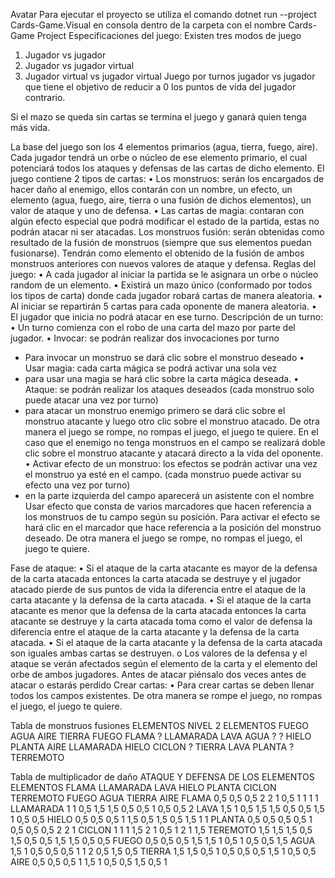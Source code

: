 Avatar
Para ejecutar el proyecto se utiliza el comando dotnet run --project Cards-Game.Visual en consola dentro de la carpeta con el nombre Cards-Game Project 
Especificaciones del juego: 
Existen tres modos de juego
1.	Jugador vs jugador
2.	Jugador vs jugador virtual
3.	Jugador virtual vs jugador virtual
Juego por turnos jugador vs jugador que tiene el objetivo de reducir a 0 los puntos de vida del jugador contrario. 

Si el mazo se queda sin cartas se termina el juego y ganará quien tenga más vida.

La base del juego son los 4 elementos primarios (agua, tierra, fuego, aire). Cada jugador tendrá un orbe o núcleo de ese elemento primario, el cual potenciará todos los ataques y defensas de las cartas de dicho elemento.
El juego contiene 2 tipos de cartas:
•	Los monstruos: serán los encargados de hacer daño al enemigo, ellos contarán con un nombre, un efecto, un elemento (agua, fuego, aire, tierra o una fusión de dichos elementos), un valor de ataque y uno de defensa.
•	Las cartas de magia:  contaran con algún efecto especial que podrá modificar el estado de la partida, estas no podrán atacar ni ser atacadas.
Los monstruos fusión: serán obtenidas como resultado de la fusión de monstruos (siempre que sus elementos puedan fusionarse). Tendrán como elemento el obtenido de la fusión de ambos monstruos anteriores con nuevos valores de ataque y defensa.
Reglas del juego:
•	A cada jugador al iniciar la partida se le asignara un orbe o núcleo random de un elemento.
•	Existirá un mazo único (conformado por todos los tipos de carta) donde cada jugador robará cartas de manera aleatoria.
•	Al iniciar se repartirán 5 cartas para cada oponente de manera aleatoria.
•	El jugador que inicia no podrá atacar en ese turno.
 Descripción de un turno:
•	Un turno comienza con el robo de una carta del mazo por parte del jugador.
•	Invocar: se podrán realizar dos invocaciones por turno
-	Para invocar un monstruo se dará clic sobre el monstruo deseado
•	Usar magia: cada carta mágica se podrá activar una sola vez
-	para usar una magia se hará clic sobre la carta mágica deseada. 
•	Ataque: se podrán realizar los ataques deseados (cada monstruo solo puede atacar una vez por turno)
-	para atacar un monstruo enemigo primero se dará clic sobre el monstruo atacante y luego otro clic sobre el monstruo atacado. De otra manera el juego se rompe, no rompas el juego, el juego te quiere. En el caso que el enemigo no tenga monstruos en el campo se realizará doble clic sobre el monstruo atacante y atacará directo a la vida del oponente. 
•	Activar efecto de un monstruo: los efectos se podrán activar una vez el monstruo ya esté en el campo. (cada monstruo puede activar su efecto una vez por turno)
-	en la parte izquierda del campo aparecerá un asistente con el nombre Usar efecto que consta de varios marcadores que hacen referencia a los monstruos de tu campo según su posición. Para activar el efecto se hará clic en el marcador que hace referencia a la posición del monstruo deseado. De otra manera el juego se rompe, no rompas el juego, el juego te quiere.


Fase de ataque:
•	Si el ataque de la carta atacante es mayor de la defensa de la carta atacada entonces la carta atacada se destruye y el jugador atacado pierde de sus puntos de vida la diferencia entre el ataque de la carta atacante y la defensa de la carta atacada.
•	Si el ataque de la carta atacante es menor que la defensa de la carta atacada entonces la carta atacante se destruye y la carta atacada toma como el valor de defensa la diferencia entre el ataque de la carta atacante y la defensa de la carta atacada.
•	Si el ataque de la carta atacante y la defensa de la carta atacada son iguales ambas cartas se destruyen.
o	Los valores de la defensa y el ataque se verán afectados según el elemento de la carta y el elemento del orbe de ambos jugadores. Antes de atacar piénsalo dos veces antes de atacar o estarás perdido
Crear cartas:
•	Para crear cartas se deben llenar todos los campos existentes. De otra manera se rompe el juego, no rompas el juego, el juego te quiere.

Tabla de monstruos fusiones
ELEMENTOS NIVEL 2
ELEMENTOS	FUEGO	AGUA	  AIRE	       TIERRA
FUEGO	        FLAMA	 ?	LLAMARADA	LAVA
AGUA	         ?	 ?	 HIELO	       PLANTA
AIRE	      LLAMARADA	HIELO	CICLON	         ?
TIERRA	         LAVA	PLANTA	  ?	      TERREMOTO


Tabla de multiplicador de daño
ATAQUE Y DEFENSA DE LOS ELEMENTOS
ELEMENTOS	FLAMA	LLAMARADA	LAVA	HIELO	PLANTA	CICLON	TERREMOTO	FUEGO	AGUA	TIERRA	AIRE
FLAMA	         0,5	  0,5	         0,5	  2	  2	  1	  0,5	          1	  1	   1	  1
LLAMARADA	  1	   1	         0,5	 1,5	 1,5	 0,5	  0,5	          1	 0,5	  0,5	  2
LAVA	         1,5	   1	         0,5	 1,5	 1,5	 0,5	  0,5	         1,5	  1	  0,5	 0,5
HIELO	         0,5	  0,5	         0,5	  1	 1,5	 0,5	  1,5	         0,5	 1,5	   1	  1
PLANTA	         0,5	  0,5	         0,5	 0,5	  1	 0,5	  0,5	         0,5	  2	   2	  1
CICLON	          1	   1	          1	 1,5	  2	  1	  0,5	          1	  2	   1	 1,5
TEREMOTO	 1,5	  1,5	         1,5	 0,5	 1,5	 0,5	  0,5	         1,5	 1,5	  0,5	 0,5
FUEGO	         0,5	  0,5	         0,5	 1,5	 1,5	  1	  0,5	          1	 0,5	  0,5	 1,5
AGUA	         1,5	   1	         0,5	 0,5	 0,5	  1	   1	          2	 0,5	  1,5	 0,5
TIERRA	         1,5	  1,5	         0,5	  1	 0,5	 0,5	  0,5	         1,5	  1	  0,5	 0,5
AIRE	         0,5	  0,5	         0,5	  1 	 1,5	  1	  0,5	         0,5	 1,5	  0,5	  1
